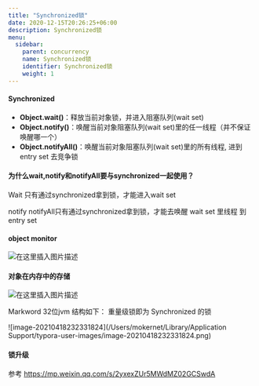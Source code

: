 ```yaml
---
title: "Synchronized锁"
date: 2020-12-15T20:26:25+06:00
description: Synchronized锁
menu:
  sidebar:
    parent: concurrency
    name: Synchronized锁
    identifier: Synchronized锁
    weight: 1
---
```


#### Synchronized

- **Object.wait()**：释放当前对象锁，并进入阻塞队列(wait set)
- **Object.notify()**：唤醒当前对象阻塞队列(wait set)里的任一线程（并不保证唤醒哪一个）
- **Object.notifyAll()**：唤醒当前对象阻塞队列(wait set)里的所有线程, 进到entry set 去竞争锁



#### 为什么wait,notify和notifyAll要与synchronized一起使用？

Wait  只有通过synchronized拿到锁，才能进入wait set

notify notifyAll只有通过synchronized拿到锁，才能去唤醒 wait set 里线程 到entry set



#### object monitor

![在这里插入图片描述](https://img-blog.csdnimg.cn/2019031712391984.png?x-oss-process=image/watermark,type_ZmFuZ3poZW5naGVpdGk,shadow_10,text_aHR0cHM6Ly9ibG9nLmNzZG4ubmV0L211bGluc2VuNzc=,size_16,color_FFFFFF,t_70)

#### 对象在内存中的存储

![在这里插入图片描述](https://img-blog.csdnimg.cn/2019012010560977.png?x-oss-process=image/watermark,type_ZmFuZ3poZW5naGVpdGk,shadow_10,text_aHR0cHM6Ly9ibG9nLmNzZG4ubmV0L211bGluc2VuNzc=,size_16,color_FFFFFF,t_70)

Markword  32位jvm 结构如下：  重量级锁即为 Synchronized 的锁

![image-20210418232331824](/Users/mokernet/Library/Application Support/typora-user-images/image-20210418232331824.png)

####  锁升级

参考 https://mp.weixin.qq.com/s/2yxexZUr5MWdMZ02GCSwdA